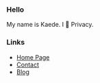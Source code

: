 ### Hello

My name is Kaede.
I 💙 Privacy.

### Links

* [Home Page](https://kaede.ch/)
* [Contact](https://kaede.ch/contact)
* [Blog](https://blog.kaede.ch/)
